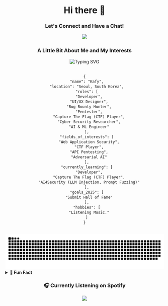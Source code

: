 <div align="center">
  <h1>Hi there 👋</h1>
  <h3>Let's Connect and Have a Chat!</h3>

  <p>
    <a href="https://t.me/acherisxx">
      <img height="30" src="https://upload.wikimedia.org/wikipedia/commons/8/82/Telegram_logo.svg" />
    </a>
  </p>

  <h3>A Little Bit About Me and My Interests</h3>
</div>

<!-- Typing animation -->
<p align="center">
  <img src="https://readme-typing-svg.demolab.com?font=Fira+Code&size=22&pause=1000&color=00FF88&center=true&vCenter=true&width=500&lines=Developer;Bug+Bounty+Hunter;Cyber+Security+Researcher;AI+%26+ML+Engineer;UI%2FUX+Designer" alt="Typing SVG" />
</p>

<!-- JSON style card -->
<pre align="center">
<code>
{
  "name": "Kafy",
  "location": "Seoul, South Korea",
  "roles": [
    "Developer",
    "UI/UX Designer",
    "Bug Bounty Hunter",
    "Pentester",
    "Capture The Flag (CTF) Player",
    "Cyber Security Researcher",
    "AI & ML Engineer"
  ],
  "fields_of_interests": [
    "Web Application Security",
    "CTF Player",
    "API Pentesting",
    "Adversarial AI"
  ],
  "currently_learning": [
    "Developer",
    "Capture The Flag (CTF) Player",
    "AI4Security (LLM Injection, Prompt Fuzzing)"
  ],
  "goals_2025": [
    "Submit Hall of Fame"
  ],
  "hobbies": [
    "Listening Music."
  ]
}
</code>
</pre>

<!-- Snake animation for contributions -->
<div align="center">
  <img src="https://github.com/Platane/snk/raw/output/github-contribution-grid-snake.svg" alt="snake gif" />
</div>

<details>
  <summary><b>📎 Fun Fact</b></summary>
  <div align="center">
    <p><i>"Your WAF is my playground."</i></p>
  </div>
</details>

<!-- Spotify Now Playing -->
<div align="center">
  <h3>🎧 Currently Listening on Spotify</h3>
  <img src="https://spotify-github-profile.vercel.app/api/view?uid=31oggeha333ahtqkve77gzgxb5be&cover_image=true&theme=novatorem&bar_color=53b14f&bar_color_cover=false" />
</div>
